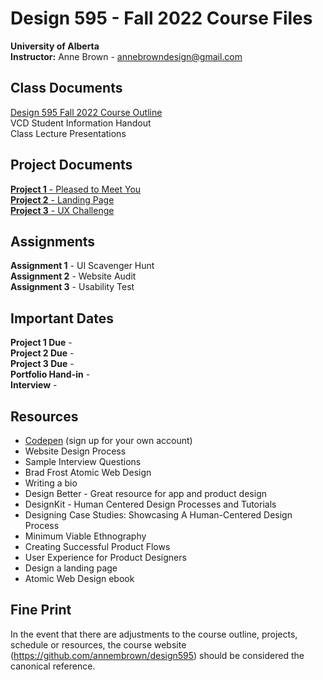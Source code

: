 # Design 595 - Fall 2022 Course Files
**University of Alberta** <br>
**Instructor:** Anne Brown - annebrowndesign@gmail.com

## Class Documents 
[Design 595 Fall 2022 Course Outline](https://github.com/annembrown/design595/blob/main/coure_outline.md) <br>
VCD Student Information Handout <br>
Class Lecture Presentations

## Project Documents 
[**Project 1** - Pleased to Meet You](https://github.com/annembrown/design595/blob/main/project1.md) <br>
[**Project 2** - Landing Page](https://github.com/annembrown/design595/blob/main/project2.md) <br>
[**Project 3** - UX Challenge](https://github.com/annembrown/design595/blob/main/project3.md) <br>

## Assignments 
**Assignment 1** - UI Scavenger Hunt <br>
**Assignment 2** - Website Audit <br>
**Assignment 3** - Usability Test<br>

## Important Dates  
**Project 1 Due** - <br>
**Project 2 Due** - <br>
**Project 3 Due** - <br>
**Portfolio Hand-in** - <br>
**Interview** - <br>

## Resources #
- [Codepen](https://codepen.io/) (sign up for your own account)
- Website Design Process 
- Sample Interview Questions 
- Brad Frost Atomic Web Design 
- Writing a bio
- Design Better - Great resource for app and product design 
- DesignKit - Human Centered Design Processes and Tutorials 
- Designing Case Studies: Showcasing A Human-Centered Design Process 
- Minimum Viable Ethnography 
- Creating Successful Product Flows 
- User Experience for Product Designers 
- Design a landing page 
- Atomic Web Design ebook 

## Fine Print 
In the event that there are adjustments to the course outline, projects, schedule or resources, the course website (https://github.com/annembrown/design595) should be considered the canonical reference.
